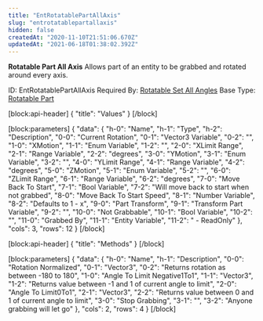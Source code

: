 ```yaml
---
title: "EntRotatablePartAllAxis"
slug: "entrotatablepartallaxis"
hidden: false
createdAt: "2020-11-10T21:51:06.670Z"
updatedAt: "2021-06-18T01:38:02.392Z"
---
```

**Rotatable Part All Axis**
Allows part of an entity to be grabbed and rotated around every axis.

ID: EntRotatablePartAllAxis
Required By: [Rotatable Set All Angles](doc:entrotatablesetallangles)
Base Type: [Rotatable Part](doc:entrotatablepart)

[block:api-header]
{
  "title": "Values"
}
[/block]

[block:parameters]
{
  "data": {
    "h-0": "Name",
    "h-1": "Type",
    "h-2": "Description",
    "0-0": "Current Rotation",
    "0-1": "Vector3 Variable",
    "0-2": "",
    "1-0": "XMotion",
    "1-1": "Enum Variable<Rotable Part Axis Motion>",
    "1-2": "",
    "2-0": "XLimit Range",
    "2-1": "Range Variable",
    "2-2": "degrees",
    "3-0": "YMotion",
    "3-1": "Enum Variable<Rotable Part Axis Motion>",
    "3-2": "",
    "4-0": "YLimit Range",
    "4-1": "Range Variable",
    "4-2": "degrees",
    "5-0": "ZMotion",
    "5-1": "Enum Variable<Rotable Part Axis Motion>",
    "5-2": "",
    "6-0": "ZLimit Range",
    "6-1": "Range Variable",
    "6-2": "degrees",
    "7-0": "Move Back To Start",
    "7-1": "Bool Variable",
    "7-2": "Will move back to start when not grabbed",
    "8-0": "Move Back To Start Speed",
    "8-1": "Number Variable",
    "8-2": "Defaults to 1 - x",
    "9-0": "Part Transform",
    "9-1": "Transform Part Variable",
    "9-2": "",
    "10-0": "Not Grabbable",
    "10-1": "Bool Variable",
    "10-2": "",
    "11-0": "Grabbed By",
    "11-1": "Entity Variable",
    "11-2": " - ReadOnly"
  },
  "cols": 3,
  "rows": 12
}
[/block]

[block:api-header]
{
  "title": "Methods"
}
[/block]

[block:parameters]
{
  "data": {
    "h-0": "Name",
    "h-1": "Description",
    "0-0": "Rotation Normalized",
    "0-1": "Vector3",
    "0-2": "Returns rotation as between -180 to 180",
    "1-0": "Angle To Limit Negative1To1",
    "1-1": "Vector3",
    "1-2": "Returns value between -1 and 1 of current angle to limit",
    "2-0": "Angle To Limit0To1",
    "2-1": "Vector3",
    "2-2": "Returns value between 0 and 1 of current angle to limit",
    "3-0": "Stop Grabbing",
    "3-1": "",
    "3-2": "Anyone grabbing will let go"
  },
  "cols": 2,
  "rows": 4
}
[/block]